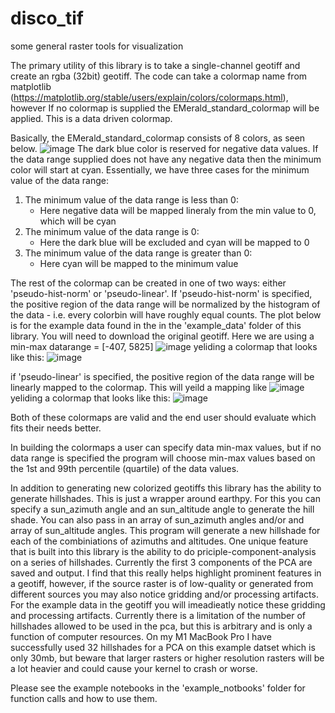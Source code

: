 # disco_tif
some general raster tools for visualization

The primary utility of this library is to take a single-channel geotiff and create an rgba (32bit) geotiff. 
The code can take a colormap name from matplotlib (https://matplotlib.org/stable/users/explain/colors/colormaps.html), however If no colormap is supplied the EMerald_standard_colormap will be applied. This is a data driven colormap.

Basically, the EMerald_standard_colormap consists of 8 colors, as seen below.
![image](https://github.com/emerald-geomodelling/disco-tif/assets/15694972/578de983-d28b-49be-8c0f-49e2f4d92817)
The dark blue color is reserved for negative data values. If the data range supplied does not have any negative data then the minimum color will start at cyan.
Essentially, we have three cases for the minimum value of the data range:
  1) The minimum value of the data range is less than 0:
     - Here negative data will be mapped lineraly from the min value to 0, which will be cyan
  2) The minimum value of the data range is 0:
     - Here the dark blue will be excluded and cyan will be mapped to 0
  3) The minimum value of the data range is greater than 0:
     - Here cyan will be mapped to the minimum value

The rest of the colormap can be created in one of two ways: either 'pseudo-hist-norm' or 'pseudo-linear'.
If 'pseudo-hist-norm' is specified, the positive region of the data range will be normalized by the histogram of the data - i.e. every colorbin will have roughly equal counts. The plot below is for the example data found in the in the 'example_data' folder of this library. You will need to download the original geotiff. Here we are using a min-max datarange = [-407, 5825]
![image](https://github.com/emerald-geomodelling/disco-tif/assets/15694972/19873800-9da2-4c22-9060-673481887003)
  yeliding a colormap that looks like this:
![image](https://github.com/emerald-geomodelling/disco-tif/assets/15694972/bfb1483f-8346-4a3d-a1a1-73557136634b)

if 'pseudo-linear' is specified, the positive region of the data range will be linearly mapped to the colormap. This will yeild a mapping like
![image](https://github.com/emerald-geomodelling/disco-tif/assets/15694972/3b3e4451-dd3f-47ef-9950-93ad2d8a66f9)
  yeliding a colormap that looks like this:
![image](https://github.com/emerald-geomodelling/disco-tif/assets/15694972/9f8388c7-582d-486c-9aec-f48f87002803)

Both of these colormaps are valid and the end user should evaluate which fits their needs better.

In building the colormaps a user can specify data min-max values, but if no data range is specified the program will choose min-max values based on the 1st and 99th percentile (quartile) of the data values.

In addition to generating new colorized geotiffs this library has the ability to generate hillshades. This is just a wrapper around earthpy. For this you can specify a sun_azimuth angle and an sun_altitude angle to generate the hill shade. You can also pass in an array of sun_azimuth angles and/or and array of sun_altitude angles. This program will generate a new hillshade for each of the combiniations of azimuths and altitudes.
One unique feature that is built into this library is the ability to do priciple-component-analysis on a series of hillshades. Currently the first 3 components of the PCA are saved and output. I find that this really helps highlight prominent features in a geotiff, however, if the source raster is of low-quality or generated from different sources you may also notice gridding and/or processing artifacts. For the example data in the geotiff you will imeadieatly notice these gridding and processing artifacts. Currently there is a limitation of the number of hillshades allowed to be used in the pca, but this is arbitrary and is only a function of computer resources. On my M1 MacBook Pro I have successfully used 32 hillshades for a PCA on this example datset which is only 30mb, but beware that larger rasters or higher resolution rasters will be a lot heavier and could cause your kernel to crash or worse. 

Please see the example notebooks in the 'example_notbooks' folder for function calls and how to use them.
